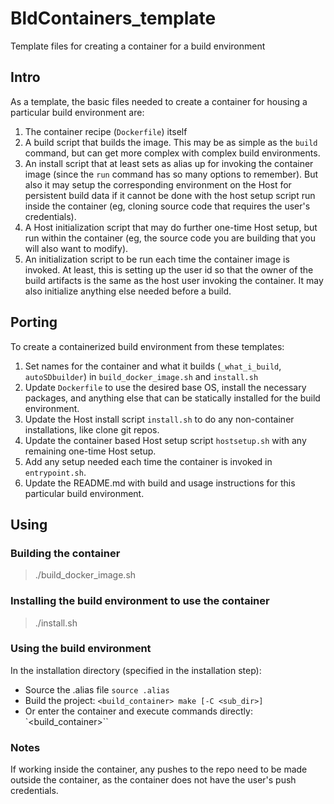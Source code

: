 # BldContainers_template
Template files for creating a container for a build environment

## Intro
As a template, the basic files needed to create a container for housing a particular build environment are:

1. The container recipe (`Dockerfile`) itself
2. A build script that builds the image.  This may be as simple as the `build` command, but can get more
complex with complex build environments.
3. An install script that at least sets as alias up for invoking the container image (since
the `run` command has so many options to remember).  But also it may setup the corresponding environment
on the Host for persistent build data if it cannot be done with the host setup script run inside the 
container (eg, cloning source code that requires the user's credentials).
4. A Host initialization script that may do further one-time Host setup, but run within the container
(eg, the source code you are building that you will also want to modify).
5. An initialization script to be run each time the container image is invoked.  At least, this is setting
up the user id so that the owner of the build artifacts is the same as the host user invoking the
container.  It may also initialize anything else needed before a build.

## Porting
To create a containerized build environment from these templates:
1. Set names for the container and what it builds (`_what_i_build`, `autoSDbuilder`) in 
`build_docker_image.sh` and `install.sh`
2. Update `Dockerfile` to use the desired base OS, install the necessary packages, and anything else
that can be statically installed for the build environment.
3. Update the Host install script `install.sh` to do any non-container installations, like
clone git repos.
4. Update the container based Host setup script `hostsetup.sh` with any remaining one-time Host
setup.
5. Add any setup needed each time the container is invoked in `entrypoint.sh`.
6. Update the README.md with build and usage instructions for this particular build environment.

## Using

### Building the container
> ./build_docker_image.sh

### Installing the build environment to use the container
> ./install.sh

### Using the build environment
In the installation directory (specified in the installation step):

- Source the .alias file `source .alias`
- Build the project: `<build_container> make [-C <sub_dir>]`
- Or enter the container and execute commands directly: `<build_container>``

### Notes
If working inside the container,
any pushes to the repo need to be made outside the container, as the container does not
have the user's push credentials.

 
